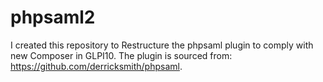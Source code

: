 # phpsaml2
I created this repository to Restructure the phpsaml plugin to comply with new Composer in GLPI10. The plugin is sourced from: https://github.com/derricksmith/phpsaml. 
